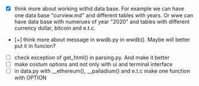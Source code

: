 + [X] think more about working withd data base. For example we can have one data base "curview.md"
  and different tables with years. Or wwe can have data base with numerues of year "2020"
  and tables with different currency dollar, bitcoin and e.t.c.
- [+] think more about message in wwdb.py in wwdb(). Maybe will better put it in funcion?
- [ ] check exception of get_html() in parsing.py. And make it better
- [ ] make costum options and not only with ui and terminal interface
- [ ] in data.py with __ethereum(), __palladium() and e.t.c make one function with OPTION
